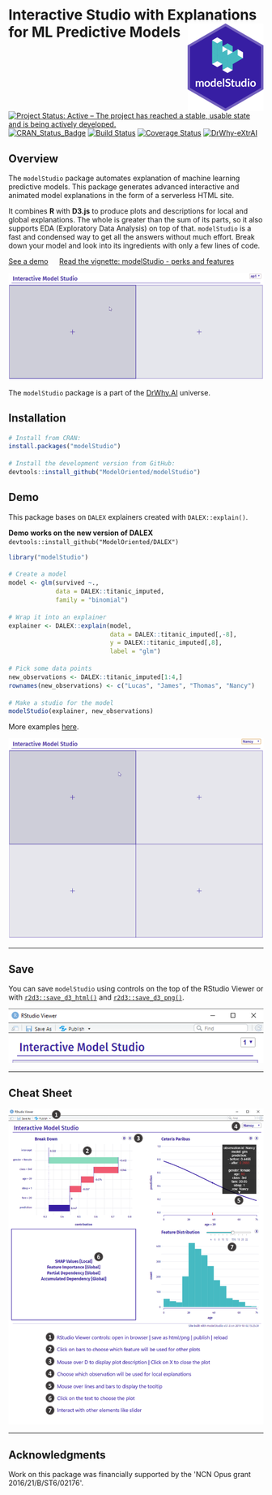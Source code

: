 # Interactive Studio with Explanations for ML Predictive Models <img src="man/figures/logo.png" align="right" width="150"/>

[![Project Status: Active – The project has reached a stable, usable state and is being actively developed.](https://www.repostatus.org/badges/latest/active.svg)](https://www.repostatus.org/#active)
[![CRAN_Status_Badge](http://www.r-pkg.org/badges/version/modelStudio)](https://cran.r-project.org/package=modelStudio)
[![Build Status](https://travis-ci.org/ModelOriented/modelStudio.svg?branch=master)](https://travis-ci.org/ModelOriented/modelStudio)
[![Coverage Status](https://codecov.io/gh/ModelOriented/modelStudio/branch/master/graph/badge.svg)](https://codecov.io/github/ModelOriented/modelStudio?branch=master)
[![DrWhy-eXtrAI](https://img.shields.io/badge/DrWhy-AutoMat-ae2c87)](http://drwhy.ai/#AutoMat)

## Overview

The `modelStudio` package automates explanation of machine learning predictive models. This package generates advanced interactive and animated model explanations in the form of a serverless HTML site.

It combines **R** with **D3.js** to produce plots and descriptions
for local and global explanations. The whole is greater than the sum of its parts,
so it also supports EDA (Exploratory Data Analysis) on top of that. `modelStudio` is
a fast and condensed way to get all the answers without much effort. Break down your model
and look into its ingredients with only a few lines of code.

[See a demo](https://modeloriented.github.io/modelStudio/demo.html) &emsp; [Read the vignette: modelStudio - perks and features](https://modeloriented.github.io/modelStudio/articles/vignette_modelStudio.html)  

![](images/gif3.gif)

The `modelStudio` package is a part of the [DrWhy.AI](http://drwhy.ai) universe.

## Installation

```r
# Install from CRAN: 
install.packages("modelStudio")

# Install the development version from GitHub:
devtools::install_github("ModelOriented/modelStudio")
```

## Demo

This package bases on `DALEX` explainers created with `DALEX::explain()`.

**Demo works on the new version of DALEX** ``` devtools::install_github("ModelOriented/DALEX") ```

```r
library("modelStudio")

# Create a model
model <- glm(survived ~.,
             data = DALEX::titanic_imputed,
             family = "binomial")
                 
# Wrap it into an explainer        
explainer <- DALEX::explain(model,
                            data = DALEX::titanic_imputed[,-8],
                            y = DALEX::titanic_imputed[,8],
                            label = "glm")
                   
# Pick some data points
new_observations <- DALEX::titanic_imputed[1:4,]
rownames(new_observations) <- c("Lucas", "James", "Thomas", "Nancy")

# Make a studio for the model
modelStudio(explainer, new_observations)
```

More examples [here](https://modeloriented.github.io/modelStudio/articles/vignette_modelStudio.html).

![](images/gif4.gif)

------------------------------------------------

## Save

You can save `modelStudio` using controls on the top of the RStudio Viewer
or with [`r2d3::save_d3_html()`](https://rstudio.github.io/r2d3/articles/publishing.html#save-as-html)
and [`r2d3::save_d3_png()`](https://rstudio.github.io/r2d3/articles/publishing.html#save_d3_png).

<p align="center">
  <img src="images/controls.png">
</p>

------------------------------------------------

## Cheat Sheet

![CheatSheet](images/cheatsheet.png)

------------------------------------------------

## Acknowledgments

Work on this package was financially supported by the 'NCN Opus grant 2016/21/B/ST6/02176'.
